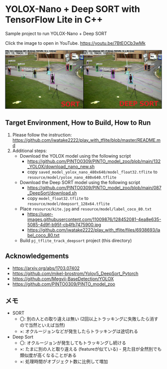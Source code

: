 # YOLOX-Nano + Deep SORT with TensorFlow Lite in C++
Sample project to run YOLOX-Nano + Deep SORT

Click the image to open in YouTube. https://youtu.be/7BtEOCb3wMk

[![00_doc/deepsort.jpg](00_doc/deepsort.jpg)](https://youtu.be/7BtEOCb3wMk)


## Target Environment, How to Build, How to Run
1. Please follow the instruction: https://github.com/iwatake2222/play_with_tflite/blob/master/README.md
2. Additional steps:
    - Download the YOLOX model using the following script
        - https://github.com/PINTO0309/PINTO_model_zoo/blob/main/132_YOLOX/download_nano_new.sh
        - copy `saved_model_yolox_nano_480x640/model_float32.tflite` to `resource/model/yolox_nano_480x640.tflite`
    - Download the Deep SORT model using the following script
        - https://github.com/PINTO0309/PINTO_model_zoo/blob/main/087_DeepSort/download.sh
        - copy `model_float32.tflite` to `resource/model/deepsort_128x64.tflite`
    - Place  `resource/kite.jpg` and `resource/model/label_coco_80.txt`
        - https://user-images.githubusercontent.com/11009876/128452081-4ea8e635-5085-4d9f-b95f-cb4fb7475900.jpg
        - https://github.com/iwatake2222/play_with_tflite/files/6938693/label_coco_80.txt
    - Build  `pj_tflite_track_deepsort` project (this directory)

## Acknowledgements
- https://arxiv.org/abs/1703.07402
- https://github.com/mikel-brostrom/Yolov5_DeepSort_Pytorch
- https://github.com/Megvii-BaseDetection/YOLOX
- https://github.com/PINTO0309/PINTO_model_zoo


## メモ
- SORT
  - 〇: 別の人との取り違えは無い (2回以上トラッキングに失敗したら消すので当然といえば当然)
  - ×: オクルージョンなどが発生したらトラッキングは途切れる
- Deep Sort
  - 〇: オクルージョンが発生してもトラッキングし続ける
  - ×: たまに別の人と取り違える (featureが似ている)
        - 見た目が全然別でも類似度が高くなることがある
  - ×: 処理時間がオブジェクト数に比例して増加
